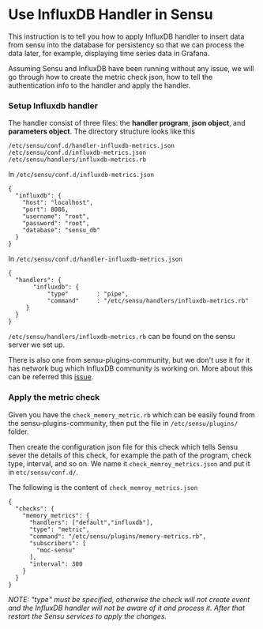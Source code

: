 # Use InfluxDB Handler in Sensu
This instruction is to tell you how to apply InfluxDB handler to insert data from sensu into the database for persistency so that we can process the data later, for example, displaying time series data in Grafana. 

Assuming Sensu and InfluxDB have been running without any issue, we will go through how to create the metric check json, how to tell the authentication info to the handler and apply the handler.

### Setup Influxdb handler
The handler consist of three files: the **handler program**, **json object**, and **parameters object**. The directory structure looks like this
```
/etc/sensu/conf.d/handler-influxdb-metrics.json
/etc/sensu/conf.d/influxdb-metrics.json
/etc/sensu/handlers/influxdb-metrics.rb
```

In `/etc/sensu/conf.d/influxdb-metrics.json`

```
{
  "influxdb": {
    "host": "localhost",
    "port": 8086,
    "username": "root",
    "password": "root",
    "database": "sensu_db"
  }
}
```

In `/etc/sensu/conf.d/handler-influxdb-metrics.json`

```
{
  "handlers": {
       "influxdb": {
           "type"        : "pipe",
           "command"     : "/etc/sensu/handlers/influxdb-metrics.rb"
     }
  }
}
```

`/etc/sensu/handlers/influxdb-metrics.rb` can be found on the sensu server we set up. 

There is also one from sensu-plugins-community, but we don't use it for it has network bug which InfluxDB community is working on. More about this can be referred this [issue](https://github.com/influxdb/influxdb-ruby/issues/91).

### Apply the metric check

Given you have the `check_memory_metric.rb` which can be easily found from the sensu-plugins-community, then put the file in `/etc/sensu/plugins/` folder. 

Then create the configuration json file for this check which tells Sensu sever the details of this check, for example the path of the program, check type, interval, and so on. We name it `check_memroy_metrics.json` and put it in `etc/sensu/conf.d/`.

The following is the content of `check_memroy_metrics.json`
```
{
  "checks": {
    "memory_metrics": {
      "handlers": ["default","influxdb"],
      "type": "metric",
      "command": "/etc/sensu/plugins/memory-metrics.rb",
      "subscribers": [
        "moc-sensu"
      ],
      "interval": 300
    }
  }
}
```

*NOTE: "type" must be specified, otherwise the check will not create event and the InfluxDB handler will not be aware of it and process it. After that restart the Sensu services to apply the changes.*

